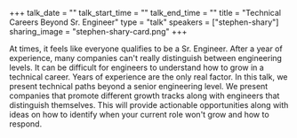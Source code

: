 +++
talk_date = ""
talk_start_time = ""
talk_end_time = ""
title = "Technical Careers Beyond Sr. Engineer"
type = "talk"
speakers = ["stephen-shary"]
sharing_image = "stephen-shary-card.png"
+++

At times, it feels like everyone qualifies to be a Sr. Engineer. After a year of experience, many companies can't really distinguish between engineering levels. It can be difficult for engineers to understand how to grow in a technical career. Years of experience are the only real factor. In this talk, we present technical paths beyond a senior engineering level. We present companies that promote different growth tracks along with engineers that distinguish themselves. This will provide actionable opportunities along with ideas on how to identify when your current role won't grow and how to respond.